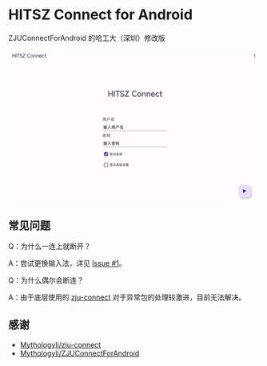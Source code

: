 # HITSZ Connect for Android

ZJUConnectForAndroid 的哈工大（深圳）修改版

![README](image/README.png)


## 常见问题

Q：为什么一连上就断开？

A：尝试更换输入法，详见 [Issue #1](https://github.com/oldkingOK/HITszConnectForAndroid/issues/1)。

Q：为什么偶尔会断连？

A：由于底层使用的 [zju-connect](https://github.com/Mythologyli/zju-connect) 对于异常包的处理较激进，目前无法解决。


## 感谢

* [Mythologyli/zju-connect](https://github.com/Mythologyli/zju-connect)
* [Mythologyli/ZJUConnectForAndroid](https://github.com/Mythologyli/ZJUConnectForAndroid)
